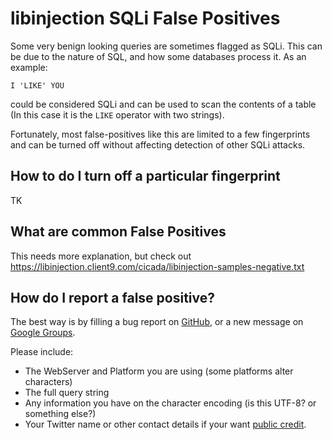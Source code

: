 libinjection SQLi False Positives
=================================

Some very benign looking queries are sometimes flagged as SQLi.  This
can be due to the nature of SQL, and how some databases process it.
As an example:

    I 'LIKE' YOU

could be considered SQLi and can be used to scan the contents of a
table (In this case it is the `LIKE` operator with two strings).

Fortunately, most false-positives like this are limited to a few
fingerprints and can be turned off without affecting detection of
other SQLi attacks.

How to do I turn off a particular fingerprint
---------------------------------------------

TK

What are common False Positives
--------------------------------

This needs more explanation, but check out https://libinjection.client9.com/cicada/libinjection-samples-negative.txt

How do I report a false positive?
---------------------------------

The best way is by filling a bug report on [GitHub](https://github.com/client9/libinjection/issues), or a new message on [Google Groups](https://groups.google.com/d/forum/libinjection).

Please include:

* The WebServer and Platform you are using (some platforms alter characters)
* The full query string
* Any information you have on the character encoding (is this UTF-8? or something else?)
* Your Twitter name or other contact details if your want [public credit](/bypass).
